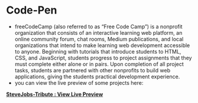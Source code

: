 # Code-Pen
* freeCodeCamp (also referred to as “Free Code Camp”) is a nonprofit organization that consists of an interactive learning web platform, an online community forum, chat rooms, Medium publications, and local organizations that intend to make learning web development accessible to anyone. Beginning with tutorials that introduce students to HTML, CSS, and JavaScript, students progress to project assignments that they must complete either alone or in pairs. Upon completion of all project tasks, students are partnered with other nonprofits to build web applications, giving the students practical development experience.
* you can view the live preview of some projects here:

**[SteveJobs-Tribute : View Live Preview](https://amanovishnu.github.io/Code-Pen-Projects/Steve-Jobs-Tribute/index.html)**

